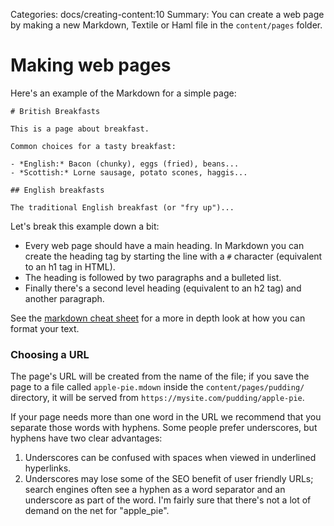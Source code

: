 Categories: docs/creating-content:10
Summary: You can create a web page by making a new Markdown, Textile or Haml file in the `content/pages` folder.

# Making web pages

Here's an example of the Markdown for a simple page:

    # British Breakfasts

    This is a page about breakfast.
    
    Common choices for a tasty breakfast:
    
    - *English:* Bacon (chunky), eggs (fried), beans...
    - *Scottish:* Lorne sausage, potato scones, haggis...
    
    ## English breakfasts
    
    The traditional English breakfast (or "fry up")...

Let's break this example down a bit:

 - Every web page should have a main heading. In Markdown you can create
   the heading tag by starting the line with a `#` character (equivalent
   to an h1 tag in HTML).
 - The heading is followed by two paragraphs and a bulleted list.
 - Finally there's a second level heading (equivalent to an h2 tag) and
   another paragraph.

See the [markdown cheat sheet](markdown-cheat-sheet) for a more in depth
look at how you can format your text.

### Choosing a URL

The page's URL will be created from the name of the file; if you save
the page to a file called `apple-pie.mdown` inside the
`content/pages/pudding/` directory, it will be served from
`https://mysite.com/pudding/apple-pie`.

If your page needs more than one word in the URL we recommend that you
separate those words with hyphens. Some people prefer underscores, but
hyphens have two clear advantages:

 1. Underscores can be confused with spaces when viewed in underlined
    hyperlinks.
 2. Underscores may lose some of the SEO benefit of user friendly URLs;
    search engines often see a hyphen as a word separator and an
    underscore as part of the word. I'm fairly sure that there's not a
    lot of demand on the net for "apple_pie".

